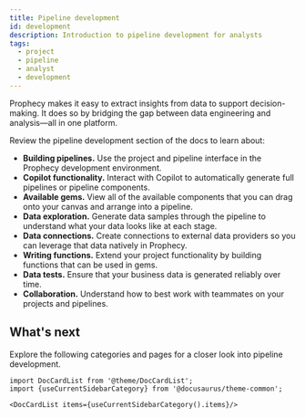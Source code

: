 ```yaml
---
title: Pipeline development
id: development
description: Introduction to pipeline development for analysts
tags:
  - project
  - pipeline
  - analyst
  - development
---
```


Prophecy makes it easy to extract insights from data to support decision-making. It does so by bridging the gap between data engineering and analysis—all in one platform.

Review the pipeline development section of the docs to learn about:

- **Building pipelines.** Use the project and pipeline interface in the Prophecy development environment.
- **Copilot functionality.** Interact with Copilot to automatically generate full pipelines or pipeline components.
- **Available gems.** View all of the available components that you can drag onto your canvas and arrange into a pipeline.
- **Data exploration.** Generate data samples through the pipeline to understand what your data looks like at each stage.
- **Data connections.** Create connections to external data providers so you can leverage that data natively in Prophecy.
- **Writing functions.** Extend your project functionality by building functions that can be used in gems.
- **Data tests.** Ensure that your business data is generated reliably over time.
- **Collaboration.** Understand how to best work with teammates on your projects and pipelines.

## What's next

Explore the following categories and pages for a closer look into pipeline development.

```mdx-code-block
import DocCardList from '@theme/DocCardList';
import {useCurrentSidebarCategory} from '@docusaurus/theme-common';

<DocCardList items={useCurrentSidebarCategory().items}/>
```
